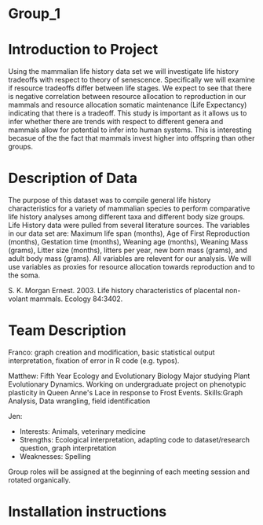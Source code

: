 # Group_1

# Introduction to Project

Using the mammalian life history data set we will investigate life history tradeoffs with respect to theory of senescence. Specifically we will examine if resource tradeoffs differ between life stages. We expect to see that there is negative correlation between resource allocation to reproduction in our mammals and resource allocation somatic maintenance (Life Expectancy) indicating that there is a tradeoff. This study is important as it allows us to infer whether there are trends with respect to different genera and mammals allow for potential to infer into human systems. This is interesting becasue of the the fact that mammals invest higher into offspring than other groups.

# Description of Data

The purpose of this dataset was to compile general life history characteristics for a variety of mammalian species to perform comparative life history analyses among different taxa and different body size groups. Life History data were pulled from several literature sources. The variables in our data set are: Maximum life span (months), Age of First Reproduction (months), Gestation time (months), Weaning age (months), Weaning Mass (grams), Litter size (months), litters per year, new born mass (grams), and adult body mass (grams). All variables are relevent for our analysis. We will use variables as proxies for resource allocation towards reproduction and to the soma.

S. K. Morgan Ernest. 2003. Life history characteristics of placental non-volant mammals. Ecology 84:3402.


# Team Description

Franco: graph creation and modification, basic statistical output interpretation, fixation of error in R code (e.g. typos).


Matthew: Fifth Year Ecology and Evolutionary Biology Major studying Plant Evolutionary Dynamics. Working on undergraduate project on phenotypic plasticity in Queen Anne's Lace in response to Frost Events. Skills:Graph Analysis, Data wrangling, field identification

Jen: 
- Interests: Animals, veterinary medicine
- Strengths: Ecological interpretation, adapting code to dataset/research question, graph interpretation
- Weaknesses: Spelling

Group roles will be assigned at the beginning of each meeting session and rotated organically.


# Installation instructions
